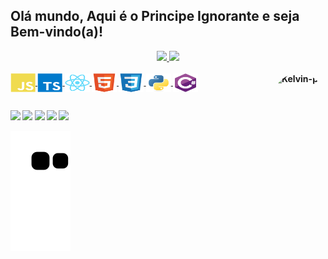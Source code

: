 ## Olá mundo, Aqui é o <strong>Principe Ignorante<strong> e seja Bem-vindo(a)!
<div align="center">
  <a href="https://github.com/VonDerLitch">
  <img height="180em" src="https://github-readme-stats.vercel.app/api?username=VonDerLitch&show_icons=true&theme=synthwave&include_all_commits=true&count_private=true"/>
  <img height="180em" src="https://github-readme-stats.vercel.app/api/top-langs/?username=VonDerLitch&layout=compact&langs_count=7&theme=synthwave"/>
</div>
<div style="display: inline_block"><br>
  <img align="center" alt="kelvin-Js" height="30" width="40" src="https://raw.githubusercontent.com/devicons/devicon/master/icons/javascript/javascript-plain.svg">
  <img align="center" alt="kelvin-Ts" height="30" width="40" src="https://raw.githubusercontent.com/devicons/devicon/master/icons/typescript/typescript-plain.svg">
  <img align="center" alt="kelvin-React" height="30" width="40" src="https://raw.githubusercontent.com/devicons/devicon/master/icons/react/react-original.svg">
  <img align="center" alt="kelvin-HTML" height="30" width="40" src="https://raw.githubusercontent.com/devicons/devicon/master/icons/html5/html5-original.svg">
  <img align="center" alt="kelvin-CSS" height="30" width="40" src="https://raw.githubusercontent.com/devicons/devicon/master/icons/css3/css3-original.svg">
  <img align="center" alt="kelvin-Python" height="30" width="40" src="https://raw.githubusercontent.com/devicons/devicon/master/icons/python/python-original.svg">
  <img align="center" alt="kelvin-Csharp" height="30" width="40" src="https://raw.githubusercontent.com/devicons/devicon/master/icons/csharp/csharp-original.svg">
  <img align="right" alt="Kelvin-pic" height="150" style="border-radius:50px;" src="https://share-cdn.picrew.me/shareImg/org/202203/197705_p8jXTeBI.png">
</div>
  
  ##
 
<div> 
  <a href="https://www.youtube.com/channel/UCxKzsb35t8QZBSwrRlYfpcQ" target="_blank"><img src="https://img.shields.io/badge/YouTube-FF0000?style=for-the-badge&logo=youtube&logoColor=white" target="_blank"></a>
  <a href="https://www.instagram.com/kelvinvonderlicht/" target="_blank"><img src="https://img.shields.io/badge/-Instagram-%23E4405F?style=for-the-badge&logo=instagram&logoColor=white" target="_blank"></a>
 	<a href="https://www.twitch.tv/vonderlitch" target="_blank"><img src="https://img.shields.io/badge/Twitch-9146FF?style=for-the-badge&logo=twitch&logoColor=white" target="_blank"></a>
  <a href = "mailto:contatorkelvinsilveira@hotmail.com"><img src="https://img.shields.io/badge/-Gmail-%23333?style=for-the-badge&logo=gmail&logoColor=white" target="_blank"></a>
  <a href="https://www.linkedin.com/in/kelvin-silveira-946127181/" target="_blank"><img src="https://img.shields.io/badge/-LinkedIn-%230077B5?style=for-the-badge&logo=linkedin&logoColor=white" target="_blank"></a> 
 
  ![Snake animation](https://github.com/rafaballerini/rafaballerini/blob/output/github-contribution-grid-snake.svg)
 
</div>
